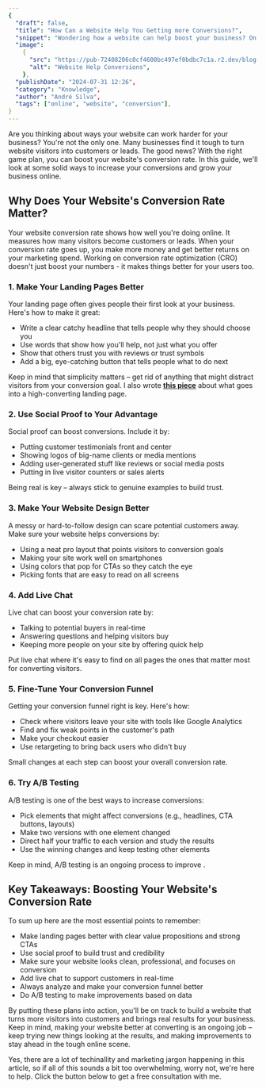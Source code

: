 ```yaml
---
{
  "draft": false,
  "title": "How Can a Website Help You Getting more Conversions?",
  "snippet": "Wondering how a website can help boost your business? On this blog post I am sharing 6 effective strategies that are guaranteed to improve conversion. ",
  "image":
    {
      "src": "https://pub-72408206c0cf4600bc497ef0bdbc7c1a.r2.dev/blog-conversions.png",
      "alt": "Website Help Conversions",
    },
  "publishDate": "2024-07-31 12:26",
  "category": "Knowledge",
  "author": "André Silva",
  "tags": ["online", "website", "conversion"],
}
---
```


Are you thinking about ways your website can work harder for your business? You're not the only one. Many businesses find it tough to turn website visitors into customers or leads. The good news? With the right game plan, you can boost your website's conversion rate. In this guide, we'll look at some solid ways to increase your conversions and grow your business online.

## Why Does Your Website's Conversion Rate Matter?

Your website conversion rate shows how well you're doing online. It measures how many visitors become customers or leads. When your conversion rate goes up, you make more money and get better returns on your marketing spend. Working on conversion rate optimization (CRO) doesn't just boost your numbers - it makes things better for your users too.

### 1. Make Your Landing Pages Better

Your landing page often gives people their first look at your business. Here's how to make it great:

- Write a clear catchy headline that tells people why they should choose you
- Use words that show how you'll help, not just what you offer
- Show that others trust you with reviews or trust symbols
- Add a big, eye-catching button that tells people what to do next

Keep in mind that simplicity matters – get rid of anything that might distract visitors from your conversion goal. I also wrote [**this piece**](https://hinterlandweb.com/blog/what-makes-a-perfect-landing-page/) about what goes into a high-converting landing page.

### 2. Use Social Proof to Your Advantage

Social proof can boost conversions. Include it by:

- Putting customer testimonials front and center
- Showing logos of big-name clients or media mentions
- Adding user-generated stuff like reviews or social media posts
- Putting in live visitor counters or sales alerts

Being real is key – always stick to genuine examples to build trust.

### 3. Make Your Website Design Better

A messy or hard-to-follow design can scare potential customers away. Make sure your website helps conversions by:

- Using a neat pro layout that points visitors to conversion goals
- Making your site work well on smartphones
- Using colors that pop for CTAs so they catch the eye
- Picking fonts that are easy to read on all screens

### 4. Add Live Chat

Live chat can boost your conversion rate by:

- Talking to potential buyers in real-time
- Answering questions and helping visitors buy
- Keeping more people on your site by offering quick help

Put live chat where it's easy to find on all pages the ones that matter most for converting visitors.

### 5. Fine-Tune Your Conversion Funnel

Getting your conversion funnel right is key. Here's how:

- Check where visitors leave your site with tools like Google Analytics
- Find and fix weak points in the customer's path
- Make your checkout easier
- Use retargeting to bring back users who didn't buy

Small changes at each step can boost your overall conversion rate.

### 6. Try A/B Testing

A/B testing is one of the best ways to increase conversions:

- Pick elements that might affect conversions (e.g., headlines, CTA buttons, layouts)
- Make two versions with one element changed
- Direct half your traffic to each version and study the results
- Use the winning changes and keep testing other elements

Keep in mind, A/B testing is an ongoing process to improve .

## Key Takeaways: Boosting Your Website's Conversion Rate

To sum up here are the most essential points to remember:

- Make landing pages better with clear value propositions and strong CTAs
- Use social proof to build trust and credibility
- Make sure your website looks clean, professional, and focuses on conversion
- Add live chat to support customers in real-time
- Always analyze and make your conversion funnel better
- Do A/B testing to make improvements based on data

By putting these plans into action, you'll be on track to build a website that turns more visitors into customers and brings real results for your business. Keep in mind, making your website better at converting is an ongoing job – keep trying new things looking at the results, and making improvements to stay ahead in the tough online scene.

Yes, there are a lot of techinallity and marketing jargon happening in this article, so if all of this sounds a bit too overwhelming, worry not, we're here to help. Click the button below to get a free consultation with me.
